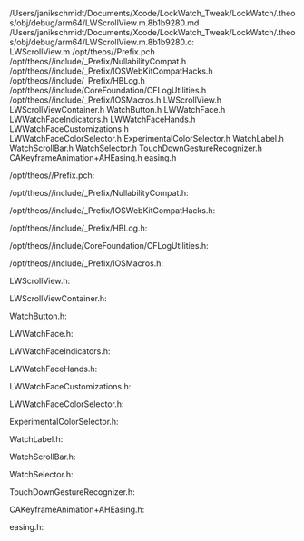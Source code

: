 /Users/janikschmidt/Documents/Xcode/LockWatch_Tweak/LockWatch/.theos/obj/debug/arm64/LWScrollView.m.8b1b9280.md /Users/janikschmidt/Documents/Xcode/LockWatch_Tweak/LockWatch/.theos/obj/debug/arm64/LWScrollView.m.8b1b9280.o: \
  LWScrollView.m /opt/theos//Prefix.pch \
  /opt/theos//include/_Prefix/NullabilityCompat.h \
  /opt/theos//include/_Prefix/IOSWebKitCompatHacks.h \
  /opt/theos//include/_Prefix/HBLog.h \
  /opt/theos//include/CoreFoundation/CFLogUtilities.h \
  /opt/theos//include/_Prefix/IOSMacros.h LWScrollView.h \
  LWScrollViewContainer.h WatchButton.h LWWatchFace.h \
  LWWatchFaceIndicators.h LWWatchFaceHands.h LWWatchFaceCustomizations.h \
  LWWatchFaceColorSelector.h ExperimentalColorSelector.h WatchLabel.h \
  WatchScrollBar.h WatchSelector.h TouchDownGestureRecognizer.h \
  CAKeyframeAnimation+AHEasing.h easing.h

/opt/theos//Prefix.pch:

/opt/theos//include/_Prefix/NullabilityCompat.h:

/opt/theos//include/_Prefix/IOSWebKitCompatHacks.h:

/opt/theos//include/_Prefix/HBLog.h:

/opt/theos//include/CoreFoundation/CFLogUtilities.h:

/opt/theos//include/_Prefix/IOSMacros.h:

LWScrollView.h:

LWScrollViewContainer.h:

WatchButton.h:

LWWatchFace.h:

LWWatchFaceIndicators.h:

LWWatchFaceHands.h:

LWWatchFaceCustomizations.h:

LWWatchFaceColorSelector.h:

ExperimentalColorSelector.h:

WatchLabel.h:

WatchScrollBar.h:

WatchSelector.h:

TouchDownGestureRecognizer.h:

CAKeyframeAnimation+AHEasing.h:

easing.h:
